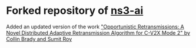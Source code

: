 # Forked repository of [ns3-ai](https://github.com/hust-diangroup/ns3-ai)

Added an updated version of the work ["Opportunistic Retransmissions: A Novel Distributed Adaptive Retransmission Algorithm for C-V2X Mode 2" by Collin Brady and Sumit Roy](https://github.com/CollinBrady1993/Opportunistic-Retransmissions-A-Novel-Distributed-Adaptive-Retransmission-Algorithm-for-C-V2X-Mode-2) 
